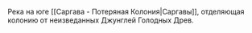 Река на юге [[Саргава - Потеряная Колония|Саргавы]], отделяющая колонию от неизведанных Джунглей Голодных Древ.